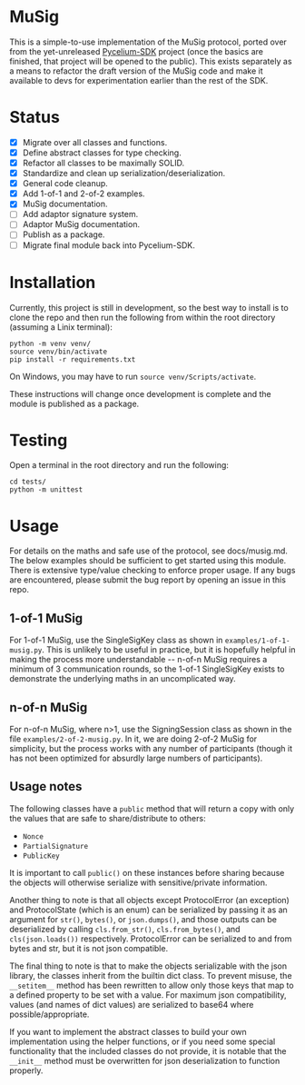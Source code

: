 # MuSig

This is a simple-to-use implementation of the MuSig protocol, ported over from
the yet-unreleased [Pycelium-SDK](https://github.com/k98kurz/pycelium-sdk)
project (once the basics are finished, that project will be opened to the
public). This exists separately as a means to refactor the draft version of the
MuSig code and make it available to devs for experimentation earlier than the
rest of the SDK.

# Status

- [x] Migrate over all classes and functions.
- [x] Define abstract classes for type checking.
- [x] Refactor all classes to be maximally SOLID.
- [x] Standardize and clean up serialization/deserialization.
- [x] General code cleanup.
- [x] Add 1-of-1 and 2-of-2 examples.
- [x] MuSig documentation.
- [ ] Add adaptor signature system.
- [ ] Adaptor MuSig documentation.
- [ ] Publish as a package.
- [ ] Migrate final module back into Pycelium-SDK.

# Installation

Currently, this project is still in development, so the best way to install is
to clone the repo and then run the following from within the root directory
(assuming a Linix terminal):

```
python -m venv venv/
source venv/bin/activate
pip install -r requirements.txt
```

On Windows, you may have to run `source venv/Scripts/activate`.

These instructions will change once development is complete and the module is
published as a package.

# Testing

Open a terminal in the root directory and run the following:

```
cd tests/
python -m unittest
```

# Usage

For details on the maths and safe use of the protocol, see docs/musig.md. The
below examples should be sufficient to get started using this module. There is
extensive type/value checking to enforce proper usage. If any bugs are encountered,
please submit the bug report by opening an issue in this repo.

## 1-of-1 MuSig

For 1-of-1 MuSig, use the SingleSigKey class as shown in
`examples/1-of-1-musig.py`. This is unlikely to be useful in practice, but it is
hopefully helpful in making the process more understandable -- n-of-n MuSig
requires a minimum of 3 communication rounds, so the 1-of-1 SingleSigKey exists
to demonstrate the underlying maths in an uncomplicated way.

## n-of-n MuSig

For n-of-n MuSig, where n>1, use the SigningSession class as shown in the file
`examples/2-of-2-musig.py`. In it, we are doing 2-of-2 MuSig for simplicity, but
the process works with any number of participants (though it has not been
optimized for absurdly large numbers of participants).

## Usage notes

The following classes have a `public` method that will return a copy with only
the values that are safe to share/distribute to others:
- `Nonce`
- `PartialSignature`
- `PublicKey`

It is important to call `public()` on these instances before sharing because the
objects will otherwise serialize with sensitive/private information.

Another thing to note is that all objects except ProtocolError (an exception)
and ProtocolState (which is an enum) can be serialized by passing it as an
argument for `str()`, `bytes()`, or `json.dumps()`, and those outputs can be
deserialized by calling `cls.from_str()`, `cls.from_bytes()`, and
`cls(json.loads())` respectively. ProtocolError can be serialized to and from
bytes and str, but it is not json compatible.

The final thing to note is that to make the objects serializable with the json
library, the classes inherit from the builtin dict class. To prevent misuse, the
`__setitem__` method has been rewritten to allow only those keys that map to a
defined property to be set with a value. For maximum json compatibility, values
(and names of dict values) are serialized to base64 where possible/appropriate.

If you want to implement the abstract classes to build your own implementation
using the helper functions, or if you need some special functionality that the
included classes do not provide, it is notable that the `__init__` method must
be overwritten for json deserialization to function properly.
